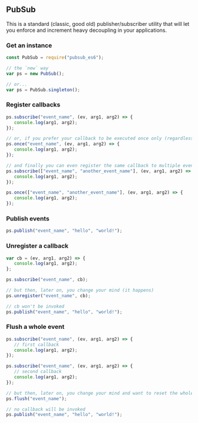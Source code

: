 ## PubSub

This is a standard (classic, good old) publisher/subscriber utility that will let you enforce and increment heavy decoupling in your applications.

### Get an instance

```js
const PubSub = require("pubsub_es6");

// the `new` way
var ps = new PubSub();

// or...
var ps = PubSub.singleton();  
```

### Register callbacks

```js
ps.subscribe("event_name", (ev, arg1, arg2) => {
   console.log(arg1, arg2);
});

// or, if you prefer your callback to be executed once only (regardless of the number of times the event is published)...
ps.once("event_name", (ev, arg1, arg2) => {
   console.log(arg1, arg2);
});

// and finally you can even register the same callback to multiple events
ps.subscribe(["event_name", "another_event_name"], (ev, arg1, arg2) => {
   console.log(arg1, arg2);
});

ps.once(["event_name", "another_event_name"], (ev, arg1, arg2) => {
   console.log(arg1, arg2);
});
```

### Publish events

```js
ps.publish("event_name", "hello", "world!");
```

### Unregister a callback

```js
var cb = (ev, arg1, arg2) => {
   console.log(arg1, arg2);
};

ps.subscribe("event_name", cb);

// but then, later on, you change your mind (it happens)
ps.unregister("event_name", cb);

// cb won't be invoked
ps.publish("event_name", "hello", "world!");
```

### Flush a whole event

```js
ps.subscribe("event_name", (ev, arg1, arg2) => {
   // first callback
   console.log(arg1, arg2);
});

ps.subscribe("event_name", (ev, arg1, arg2) => {
   // second callback
   console.log(arg1, arg2);
});

// but then, later on, you change your mind and want to reset the whole thing
ps.flush("event_name");

// no callback will be invoked
ps.publish("event_name", "hello", "world!");
```
